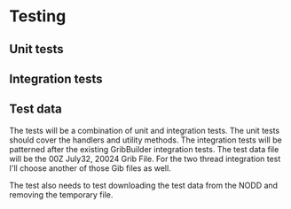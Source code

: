 # Testing

## Unit tests

## Integration tests

## Test data

The tests will be a combination of unit and integration tests. The unit tests should cover the handlers and utility methods.
The integration tests will be patterned after the existing GribBuilder integration tests.
The test data file will be the 00Z July32, 20024 Grib File.
For the two thread integration test I'll choose another of those Gib files as well.

The test also needs to test downloading the test data from the NODD and removing the temporary file.
